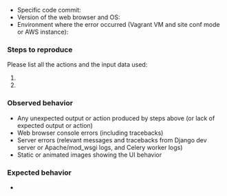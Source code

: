 * Specific code commit: 
* Version of the web browser and OS: 
* Environment where the error occurred (Vagrant VM and site conf mode or AWS instance): 

### Steps to reproduce
Please list all the actions and the input data used:

1. 
2. 

### Observed behavior
* Any unexpected output or action produced by steps above (or lack of expected output or action)
* Web browser console errors (including tracebacks)
* Server errors (relevant messages and tracebacks from Django dev server or Apache/mod_wsgi logs, and Celery worker logs)
* Static or animated images showing the UI behavior

### Expected behavior
* 
